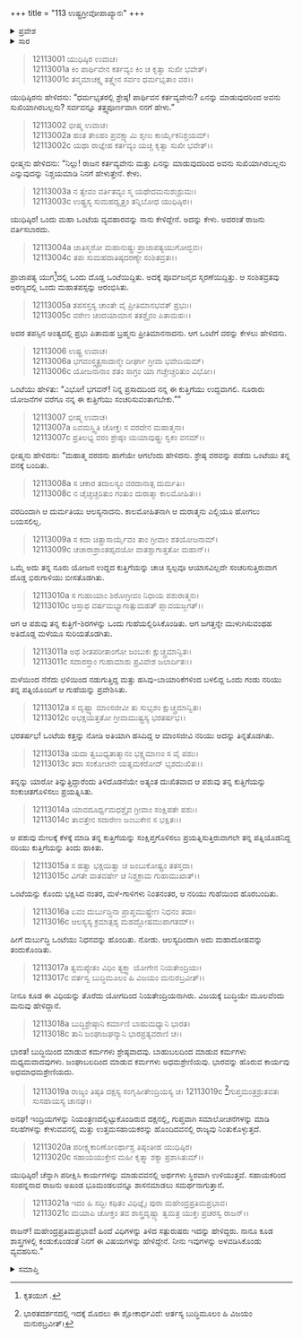 +++
title = "113 ಉಷ್ಟ್ರಗ್ರೀವೋಪಾಖ್ಯಾನಃ"
+++

<details><summary>ಪ್ರವೇಶ</summary>


।।   ಓಂ ಓಂ ನಮೋ ನಾರಾಯಣಾಯ।।   ಶ್ರೀ ವೇದವ್ಯಾಸಾಯ ನಮಃ ।।

ಶ್ರೀ ಕೃಷ್ಣದ್ವೈಪಾಯನ ವೇದವ್ಯಾಸ ವಿರಚಿತ  

**ಶ್ರೀ ಮಹಾಭಾರತ**

**ಶಾಂತಿ ಪರ್ವ**

**ರಾಜಧರ್ಮ ಪರ್ವ**

**ಅಧ್ಯಾಯ 113**

</details>

<details><summary>ಸಾರ</summary>

ಆಲಸ್ಯ ಒಂಟೆಯ ಕಥೆ ಮತ್ತು ರಾಜನ ಕರ್ತ್ಯವ್ಯಗಳು (1-21)


</details>



> 12113001 ಯುಧಿಷ್ಠಿರ ಉವಾಚ।   
12113001a ಕಿಂ ಪಾರ್ಥಿವೇನ ಕರ್ತವ್ಯಂ ಕಿಂ ಚ ಕೃತ್ವಾ ಸುಖೀ ಭವೇತ್।  
12113001c ತನ್ಮಮಾಚಕ್ಷ್ವ ತತ್ತ್ವೇನ ಸರ್ವಂ ಧರ್ಮಭೃತಾಂ ವರ।।

ಯುಧಿಷ್ಠಿರನು ಹೇಳಿದನು: “ಧರ್ಮಭೃತರಲ್ಲಿ ಶ್ರೇಷ್ಠ! ಪಾರ್ಥಿವನ ಕರ್ತವ್ಯವೇನು? ಏನನ್ನು ಮಾಡುವುದರಿಂದ ಅವನು ಸುಖಿಯಾಗಿರಬಲ್ಲನು? ಸರ್ವವನ್ನೂ ತತ್ತ್ವಪೂರ್ಣವಾಗಿ ನನಗೆ ಹೇಳು.”

> 12113002 ಭೀಷ್ಮ ಉವಾಚ।   
12113002a ಹಂತ ತೇಽಹಂ ಪ್ರವಕ್ಷ್ಯಾಮಿ ಶೃಣು ಕಾರ್ಯೈಕನಿಶ್ಚಯಮ್।  
12113002c ಯಥಾ ರಾಜ್ಞೇಹ ಕರ್ತವ್ಯಂ ಯಚ್ಚ ಕೃತ್ವಾ ಸುಖೀ ಭವೇತ್।।

ಭೀಷ್ಮನು ಹೇಳಿದನು: “ನಿಲ್ಲು! ರಾಜನ ಕರ್ತವ್ಯವೇನು ಮತ್ತು ಏನನ್ನು ಮಾಡುವುದರಿಂದ ಅವನು ಸುಖಿಯಾಗಿರಬಲ್ಲನು ಎನ್ನುವುದನ್ನು ನಿಶ್ಚಯಮಾಡಿ ನಿನಗೆ ಹೇಳುತ್ತೇನೆ. ಕೇಳು.

> 12113003a ನ ತ್ವೇವಂ ವರ್ತಿತವ್ಯಂ ಸ್ಮ ಯಥೇದಮನುಶುಶ್ರುಮಃ।  
12113003c ಉಷ್ಟ್ರಸ್ಯ ಸುಮಹದ್ವೃತ್ತಂ ತನ್ನಿಬೋಧ ಯುಧಿಷ್ಠಿರ।।

ಯುಧಿಷ್ಠಿರ! ಒಂದು ಮಹಾ ಒಂಟೆಯ ವ್ಯವಹಾರವನ್ನು ನಾನು ಕೇಳಿದ್ದೇನೆ. ಅದನ್ನು ಕೇಳು. ಅದರಂತೆ ರಾಜನು ವರ್ತಿಸಬಾರದು.

> 12113004a ಜಾತಿಸ್ಮರೋ ಮಹಾನುಷ್ಟ್ರಃ ಪ್ರಾಜಾಪತ್ಯಯುಗೋದ್ಭವಃ।  
12113004c ತಪಃ ಸುಮಹದಾತಿಷ್ಠದರಣ್ಯೇ ಸಂಶಿತವ್ರತಃ।।

ಪ್ರಾಜಾಪತ್ಯ ಯುಗ[^1]ದಲ್ಲಿ ಒಂದು ದೊಡ್ಡ ಒಂಟೆಯಿದ್ದಿತು. ಅದಕ್ಕೆ ಪೂರ್ವಜನ್ಮದ ಸ್ಮರಣೆಯಿದ್ದಿತ್ತು. ಆ ಸಂಶಿತವ್ರತವು ಅರಣ್ಯದಲ್ಲಿ ಒಂದು ಮಹಾತಪಸ್ಸನ್ನು ಆರಂಭಿಸಿತು.

> 12113005a ತಪಸಸ್ತಸ್ಯ ಚಾಂತೇ ವೈ ಪ್ರೀತಿಮಾನಭವತ್ ಪ್ರಭುಃ।  
12113005c ವರೇಣ ಚಂದಯಾಮಾಸ ತತಶ್ಚೈನಂ ಪಿತಾಮಹಃ।।

ಅದರ ತಪಸ್ಸಿನ ಅಂತ್ಯದಲ್ಲಿ ಪ್ರಭು ಪಿತಾಮಹ ಬ್ರಹ್ಮನು ಪ್ರೀತಿಮಾನನಾದನು. ಆಗ ಒಂಟೆಗೆ ವರನ್ನು ಕೇಳಲು ಹೇಳಿದನು.

> 12113006 ಉಷ್ಟ್ರ ಉವಾಚ।   
12113006a ಭಗವಂಸ್ತ್ವತ್ಪ್ರಸಾದಾನ್ಮೇ ದೀರ್ಘಾ ಗ್ರೀವಾ ಭವೇದಿಯಮ್।  
12113006c ಯೋಜನಾನಾಂ ಶತಂ ಸಾಗ್ರಂ ಯಾ ಗಚ್ಚೇಚ್ಚರಿತುಂ ವಿಭೋ।।

ಒಂಟೆಯು ಹೇಳಿತು: “ವಿಭೋ! ಭಗವನ್! ನಿನ್ನ ಪ್ರಸಾದದಿಂದ ನನ್ನ ಈ ಕುತ್ತಿಗೆಯು ಉದ್ದವಾಗಲಿ. ನೂರಾರು ಯೋಜನೆಗಳ ವರೆಗೂ ನನ್ನ ಈ ಕುತ್ತಿಗೆಯು ಸಂಚರಿಸುವಂತಾಗಬೇಕು.””

> 12113007 ಭೀಷ್ಮ ಉವಾಚ।   
12113007a ಏವಮಸ್ತ್ವಿತಿ ಚೋಕ್ತಃ ಸ ವರದೇನ ಮಹಾತ್ಮನಾ।  
12113007c ಪ್ರತಿಲಭ್ಯ ವರಂ ಶ್ರೇಷ್ಠಂ ಯಯಾವುಷ್ಟ್ರಃ ಸ್ವಕಂ ವನಮ್।।

ಭೀಷ್ಮನು ಹೇಳಿದನು: “ಮಹಾತ್ಮ ವರದನು ಹಾಗೆಯೇ ಆಗಲೆಂದು ಹೇಳಿದನು. ಶ್ರೇಷ್ಠ ವರವನ್ನು ಪಡೆದು ಒಂಟೆಯು ತನ್ನ ವನಕ್ಕೆ ಬಂದಿತು.

> 12113008a ಸ ಚಕಾರ ತದಾಲಸ್ಯಂ ವರದಾನಾತ್ಸ ದುರ್ಮತಿಃ।  
12113008c ನ ಚೈಚ್ಚಚ್ಚರಿತುಂ ಗಂತುಂ ದುರಾತ್ಮಾ ಕಾಲಮೋಹಿತಃ।।

ವರದಿಂದಾಗಿ ಆ ದುರ್ಮತಿಯು ಆಲಸ್ಯನಾದನು. ಕಾಲಮೋಹಿತನಾಗಿ ಆ ದುರಾತ್ಮನು ಎಲ್ಲಿಯೂ ಹೋಗಲು ಬಯಸಲಿಲ್ಲ.

> 12113009a ಸ ಕದಾ ಚಿತ್ಪ್ರಾಸಾರ್ಯೈವಂ ತಾಂ ಗ್ರೀವಾಂ ಶತಯೋಜನಾಮ್।  
12113009c ಚಚಾರಾಶ್ರಾಂತಹೃದಯೋ ವಾತಶ್ಚಾಗಾತ್ತತೋ ಮಹಾನ್।।

ಒಮ್ಮೆ ಅದು ತನ್ನ ನೂರು ಯೋಜನ ಉದ್ದದ ಕುತ್ತಿಗೆಯನ್ನು ಚಾಚಿ ಸ್ವಲ್ಪವೂ ಆಯಾಸವಿಲ್ಲದೇ ಸಂಚರಿಸುತ್ತಿರುವಾಗ ದೊಡ್ಡ ಭಿರುಗಾಳಿಯು ಬೀಸತೊಡಗಿತು.

> 12113010a ಸ ಗುಹಾಯಾಂ ಶಿರೋಗ್ರೀವಂ ನಿಧಾಯ ಪಶುರಾತ್ಮನಃ।  
12113010c ಆಸ್ತಾಥ ವರ್ಷಮಭ್ಯಾಗಾತ್ಸುಮಹತ್ ಪ್ಲಾವಯಜ್ಜಗತ್।।

ಆಗ ಆ ಪಶುವು ತನ್ನ ಕುತ್ತಿಗೆ-ಶಿರಗಳನ್ನು ಒಂದು ಗುಹೆಯಲ್ಲಿರಿಸಿಕೊಂಡಿತು. ಆಗ ಜಗತ್ತನ್ನೇ ಮುಳುಗಿಸುವಂಥಹ ಅತಿದೊಡ್ಡ ಮಳೆಯೂ ಸುರಿಯತೊಡಗಿತು.

> 12113011a ಅಥ ಶೀತಪರೀತಾಂಗೋ ಜಂಬುಕಃ ಕ್ಷುಚ್ಚ್ರಮಾನ್ವಿತಃ।  
12113011c ಸದಾರಸ್ತಾಂ ಗುಹಾಮಾಶು ಪ್ರವಿವೇಶ ಜಲಾರ್ದಿತಃ।।

ಮಳೆಯಿಂದ ನೆನೆದು ಛಳಿಯಿಂದ ನಡುಗುತ್ತಿದ್ದ ಮತ್ತು ಹಸಿವು-ಬಾಯಾರಿಕೆಗಳಿಂದ ಬಳಲಿದ್ದ ಒಂದು ಗಂಡು ನರಿಯು ತನ್ನ ಪತ್ನಿಯೊಂದಿಗೆ ಆ ಗುಹೆಯನ್ನು ಪ್ರವೇಶಿಸಿತು.

> 12113012a ಸ ದೃಷ್ಟ್ವಾ ಮಾಂಸಜೀವೀ ತು ಸುಭೃಶಂ ಕ್ಷುಚ್ಚ್ರಮಾನ್ವಿತಃ।  
12113012c ಅಭಕ್ಷಯತ್ತತೋ ಗ್ರೀವಾಮುಷ್ಟ್ರಸ್ಯ ಭರತರ್ಷಭ।।

ಭರತರ್ಷಭ! ಒಂಟೆಯ ಕತ್ತನ್ನು ನೋಡಿ ಅತಿಯಾಗಿ ಹಸಿದಿದ್ದ ಆ ಮಾಂಸಜೀವಿ ನರಿಯು ಅದನ್ನು ತಿನ್ನತೊಡಗಿತು.

> 12113013a ಯದಾ ತ್ವಬುಧ್ಯತಾತ್ಮಾನಂ ಭಕ್ಷ್ಯಮಾಣಂ ಸ ವೈ ಪಶುಃ।  
12113013c ತದಾ ಸಂಕೋಚನೇ ಯತ್ನಮಕರೋದ್ ಭೃಶದುಃಖಿತಃ।।

ತನ್ನನ್ನು ಯಾರೋ ತಿನ್ನುತ್ತಿದ್ದಾರೆಂದು ತಿಳಿದೊಡನೆಯೇ ಅತ್ಯಂತ ದುಃಖಿತವಾದ ಆ ಪಶುವು ತನ್ನ ಕುತ್ತಿಗೆಯನ್ನು ಸಂಕುಚಿತಗೊಳಿಸಲು ಪ್ರಯತ್ನಿಸಿತು.

> 12113014a ಯಾವದೂರ್ಧ್ವಮಧಶ್ಚೈವ ಗ್ರೀವಾಂ ಸಂಕ್ಷಿಪತೇ ಪಶುಃ।  
12113014c ತಾವತ್ತೇನ ಸದಾರೇಣ ಜಂಬುಕೇನ ಸ ಭಕ್ಷಿತಃ।।

ಆ ಪಶುವು ಮೇಲಕ್ಕೆ ಕೆಳಕ್ಕೆ ಮಾಡಿ ತನ್ನ ಕುತ್ತಿಗೆಯನ್ನು ಸಂಕ್ಷಿಪ್ತಗೊಳಿಸಲು ಪ್ರಯತ್ನಿಸುತ್ತಿರುವಾಗಲೇ ತನ್ನ ಪತ್ನಿಯೊಡನಿದ್ದ ನರಿಯು ಕುತ್ತಿಗೆಯನ್ನು ತಿಂದು ಹಾಕಿತು.

> 12113015a ಸ ಹತ್ವಾ ಭಕ್ಷಯಿತ್ವಾ ಚ ಜಂಬುಕೋಷ್ಟ್ರಂ ತತಸ್ತದಾ।  
12113015c ವಿಗತೇ ವಾತವರ್ಷೇ ಚ ನಿಶ್ಚಕ್ರಾಮ ಗುಹಾಮುಖಾತ್।।

ಒಂಟೆಯನ್ನು ಕೊಂದು ಭಕ್ಷಿಸಿದ ನಂತರ, ಮಳೆ-ಗಾಳಿಗಳು ನಿಂತನಂತರ, ಆ ನರಿಯು ಗುಹೆಯಿಂದ ಹೊರಬಂದಿತು.

> 12113016a ಏವಂ ದುರ್ಬುದ್ಧಿನಾ ಪ್ರಾಪ್ತಮುಷ್ಟ್ರೇಣ ನಿಧನಂ ತದಾ।  
12113016c ಆಲಸ್ಯಸ್ಯ ಕ್ರಮಾತ್ಪಶ್ಯ ಮಹದ್ದೋಷಮುಪಾಗತಮ್।।

ಹೀಗೆ ದುರ್ಬುದ್ಧಿ ಒಂಟೆಯು ನಿಧನವನ್ನು ಹೊಂದಿತು. ನೋಡು. ಆಲಸ್ಯದಿಂದಾಗಿ ಅದು ಮಹಾದೋಷವನ್ನು ತಂದುಕೊಂಡಿತು.

> 12113017a ತ್ವಮಪ್ಯೇತಂ ವಿಧಿಂ ತ್ಯಕ್ತ್ವಾ ಯೋಗೇನ ನಿಯತೇಂದ್ರಿಯಃ।  
12113017c ವರ್ತಸ್ವ ಬುದ್ಧಿಮೂಲಂ ಹಿ ವಿಜಯಂ ಮನುರಬ್ರವೀತ್।।

ನೀನೂ ಕೂಡ ಈ ವಿಧಿಯನ್ನು ತೊರೆದು ಯೋಗದಿಂದ ನಿಯತೇಂದ್ರಿಯನಾಗಿರು. ವಿಜಯಕ್ಕೆ ಬುದ್ಧಿಯೇ ಮೂಲವೆಂದು ಮನುವು ಹೇಳಿದ್ದಾನೆ.

> 12113018a ಬುದ್ಧಿಶ್ರೇಷ್ಠಾನಿ ಕರ್ಮಾಣಿ ಬಾಹುಮಧ್ಯಾನಿ ಭಾರತ।  
12113018c ತಾನಿ ಜಂಘಾಜಘನ್ಯಾನಿ ಭಾರಪ್ರತ್ಯವರಾಣಿ ಚ।।

ಭಾರತ! ಬುದ್ಧಿಯಿಂದ ಮಾಡುವ ಕರ್ಮಗಳು ಶ್ರೇಷ್ಠವಾದವು. ಬಾಹುಬಲದಿಂದ ಮಾಡುವ ಕರ್ಮಗಳು ಮಧ್ಯಮವಾದವುಗಳು. ಜಂಘಾಬಲದಿಂದ ಮಾಡುವ ಕರ್ಮಗಳು ಅಧಮಶ್ರೇಣಿಯವು. ಭಾರವನ್ನು ಹೊರುವ ಕಾರ್ಯವು ಅಧಮಾಧಮಶ್ರೇಣಿಯದು.

> 12113019a ರಾಜ್ಯಂ ತಿಷ್ಠತಿ ದಕ್ಷಸ್ಯ ಸಂಗೃಹೀತೇಂದ್ರಿಯಸ್ಯ ಚ।
12113019c [^2]ಗುಪ್ತಮಂತ್ರಶ್ರುತವತಃ ಸುಸಹಾಯಸ್ಯ ಚಾನಘ।।  
> 
ಅನಘ! ಇಂದ್ರಿಯಗಳನ್ನು ನಿಯಂತ್ರಣದಲ್ಲಿಟ್ಟುಕೊಂಡಿರುವ ದಕ್ಷನಲ್ಲಿ, ಗುಪ್ತವಾಗಿ ಸಮಾಲೋಚನೆಗಳನ್ನು ಮಾಡಿ ಸಲಹೆಗಳನ್ನು ಕೇಳುವವನಲ್ಲಿ ಮತ್ತು ಉತ್ತಮಸಹಾಯಕರನ್ನು ಹೊಂದಿದವನಲ್ಲಿ ರಾಜ್ಯವು ನಿಂತುಕೊಳ್ಳುತ್ತದೆ.

> 12113020a ಪರೀಕ್ಷ್ಯಕಾರಿಣೋಽರ್ಥಾಶ್ಚ ತಿಷ್ಠಂತೀಹ ಯುಧಿಷ್ಠಿರ।  
12113020c ಸಹಾಯಯುಕ್ತೇನ ಮಹೀ ಕೃತ್ಸ್ನಾ ಶಕ್ಯಾ ಪ್ರಶಾಸಿತುಮ್।।

ಯುಧಿಷ್ಠಿರ! ಚೆನ್ನಾಗಿ ಪರೀಕ್ಷಿಸಿ ಕಾರ್ಯಗಳನ್ನು ಮಾಡುವವನಲ್ಲಿ ಅರ್ಥಗಳು ಸ್ಥಿರವಾಗಿ ಉಳಿಯುತ್ತವೆ. ಸಹಾಯಕರಿಂದ ಸಂಪನ್ನನಾದ ರಾಜನು ಅಖಂಡ ಭೂಮಂಡಲವನ್ನೂ ಶಾಸನಮಾಡಲು ಸಮರ್ಥನಾಗುತ್ತಾನೆ.

> 12113021a ಇದಂ ಹಿ ಸದ್ಭಿಃ ಕಥಿತಂ ವಿಧಿಜ್ಞೈಃ
       ಪುರಾ ಮಹೇಂದ್ರಪ್ರತಿಮಪ್ರಭಾವ।  
> 12113021c ಮಯಾಪಿ ಚೋಕ್ತಂ ತವ ಶಾಸ್ತ್ರದೃಷ್ಟ್ಯಾ
       ತ್ವಮತ್ರ ಯುಕ್ತಃ ಪ್ರಚರಸ್ವ ರಾಜನ್।।  

ರಾಜನ್! ಮಹೇಂದ್ರಪ್ರತಿಮಪ್ರಭಾವ! ಹಿಂದೆ ವಿಧಿಗಳನ್ನು ತಿಳಿದ ಸತ್ಪುರುಷರು ಇದನ್ನು ಹೇಳಿದ್ದರು. ನಾನೂ ಕೂಡ ಶಾಸ್ತ್ರಗಳಲ್ಲಿ ಕಂಡುಕೊಂಡಂತೆ ನಿನಗೆ ಈ ವಿಷಯಗಳನ್ನು ಹೇಳಿದ್ದೇನೆ. ನೀನು ಇವುಗಳನ್ನು ಅಳವಡಿಸಿಕೊಂಡು ವ್ಯವಹರಿಸು.”


<details><summary>ಸಮಾಪ್ತಿ</summary>

ಇತಿ ಶ್ರೀ ಮಹಾಭಾರತೇ ಶಾಂತಿ ಪರ್ವಣಿ ರಾಜಧರ್ಮ ಪರ್ವಣಿ ಉಷ್ಟ್ರಗ್ರೀವೋಪಾಖ್ಯಾನೇ ತ್ರಯೋದಶಾಧಿಕಶತತಮೋಽಧ್ಯಾಯಃ।।  
ಇದು ಶ್ರೀ ಮಹಾಭಾರತದಲ್ಲಿ ಶಾಂತಿ ಪರ್ವದಲ್ಲಿ ರಾಜಧರ್ಮ ಪರ್ವದಲ್ಲಿ ಉಷ್ಟ್ರಗ್ರೀವೋಪಾಖ್ಯಾನ ಎನ್ನುವ ನೂರಾಹದಿಮೂರನೇ ಅಧ್ಯಾಯವು.


</details>

[^1]: ಕೃತಯುಗ .

[^2]: ಭಾರತದರ್ಶನದಲ್ಲಿ ಇದಕ್ಕೆ ಮೊದಲು ಈ ಶ್ಲೋಕಾರ್ಧವಿದೆ: ಆರ್ತಸ್ಯ ಬುದ್ಧಿಮೂಲಂ ಹಿ ವಿಜಯಂ ಮನುರಬ್ರವೀತ್।   



